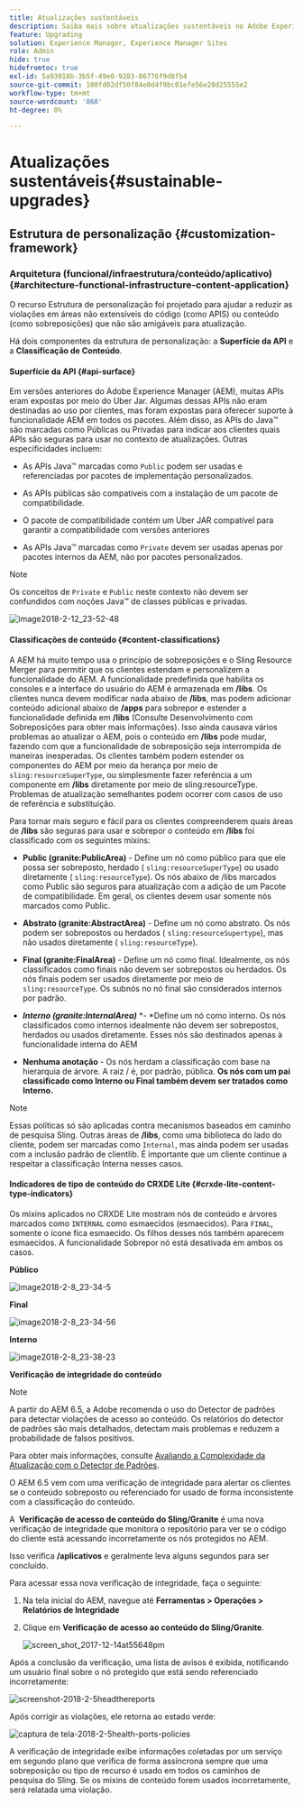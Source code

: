 ```yaml
---
title: Atualizações sustentáveis
description: Saiba mais sobre atualizações sustentáveis no Adobe Experience Manager 6.4.
feature: Upgrading
solution: Experience Manager, Experience Manager Sites
role: Admin
hide: true
hidefromtoc: true
exl-id: 5a93918b-3b5f-49e0-9283-86776f9d8fb4
source-git-commit: 180fd02df50f84e0d4f9bc01efe56e28d25555e2
workflow-type: tm+mt
source-wordcount: '860'
ht-degree: 0%

---
```


# Atualizações sustentáveis{#sustainable-upgrades}

## Estrutura de personalização {#customization-framework}

### Arquitetura (funcional/infraestrutura/conteúdo/aplicativo)  {#architecture-functional-infrastructure-content-application}

O recurso Estrutura de personalização foi projetado para ajudar a reduzir as violações em áreas não extensíveis do código (como APIS) ou conteúdo (como sobreposições) que não são amigáveis para atualização.

Há dois componentes da estrutura de personalização: a **Superfície da API** e a **Classificação de Conteúdo**.

#### Superfície da API {#api-surface}

Em versões anteriores do Adobe Experience Manager (AEM), muitas APIs eram expostas por meio do Uber Jar. Algumas dessas APIs não eram destinadas ao uso por clientes, mas foram expostas para oferecer suporte à funcionalidade AEM em todos os pacotes. Além disso, as APIs do Java™ são marcadas como Públicas ou Privadas para indicar aos clientes quais APIs são seguras para usar no contexto de atualizações. Outras especificidades incluem:

* As APIs Java™ marcadas como `Public` podem ser usadas e referenciadas por pacotes de implementação personalizados.

* As APIs públicas são compatíveis com a instalação de um pacote de compatibilidade.
* O pacote de compatibilidade contém um Uber JAR compatível para garantir a compatibilidade com versões anteriores
* As APIs Java™ marcadas como `Private` devem ser usadas apenas por pacotes internos da AEM, não por pacotes personalizados.

>[!NOTE]
>
>Os conceitos de `Private` e `Public` neste contexto não devem ser confundidos com noções Java™ de classes públicas e privadas.

![image2018-2-12_23-52-48](assets/image2018-2-12_23-52-48.png)

#### Classificações de conteúdo {#content-classifications}

A AEM há muito tempo usa o princípio de sobreposições e o Sling Resource Merger para permitir que os clientes estendam e personalizem a funcionalidade do AEM. A funcionalidade predefinida que habilita os consoles e a interface do usuário do AEM é armazenada em **/libs**. Os clientes nunca devem modificar nada abaixo de **/libs**, mas podem adicionar conteúdo adicional abaixo de **/apps** para sobrepor e estender a funcionalidade definida em **/libs** (Consulte Desenvolvimento com Sobreposições para obter mais informações). Isso ainda causava vários problemas ao atualizar o AEM, pois o conteúdo em **/libs** pode mudar, fazendo com que a funcionalidade de sobreposição seja interrompida de maneiras inesperadas. Os clientes também podem estender os componentes do AEM por meio da herança por meio de `sling:resourceSuperType`, ou simplesmente fazer referência a um componente em **/libs** diretamente por meio de sling:resourceType. Problemas de atualização semelhantes podem ocorrer com casos de uso de referência e substituição.

Para tornar mais seguro e fácil para os clientes compreenderem quais áreas de **/libs** são seguras para usar e sobrepor o conteúdo em **/libs** foi classificado com os seguintes mixins:

* **Public (granite:PublicArea)** - Define um nó como público para que ele possa ser sobreposto, herdado ( `sling:resourceSuperType`) ou usado diretamente ( `sling:resourceType`). Os nós abaixo de /libs marcados como Public são seguros para atualização com a adição de um Pacote de compatibilidade. Em geral, os clientes devem usar somente nós marcados como Public.

* **Abstrato (granite:AbstractArea)** - Define um nó como abstrato. Os nós podem ser sobrepostos ou herdados ( `sling:resourceSupertype`), mas não usados diretamente ( `sling:resourceType`).

* **Final (granite:FinalArea)** - Define um nó como final. Idealmente, os nós classificados como finais não devem ser sobrepostos ou herdados. Os nós finais podem ser usados diretamente por meio de `sling:resourceType`. Os subnós no nó final são considerados internos por padrão.

* ***Interno (granite:InternalArea)*** *- *Define um nó como interno. Os nós classificados como internos idealmente não devem ser sobrepostos, herdados ou usados diretamente. Esses nós são destinados apenas à funcionalidade interna do AEM

* **Nenhuma anotação** - Os nós herdam a classificação com base na hierarquia de árvore. A raiz / é, por padrão, pública. **Os nós com um pai classificado como Interno ou Final também devem ser tratados como Interno.**

>[!NOTE]
>
>Essas políticas só são aplicadas contra mecanismos baseados em caminho de pesquisa Sling. Outras áreas de **/libs**, como uma biblioteca do lado do cliente, podem ser marcadas como `Internal`, mas ainda podem ser usadas com a inclusão padrão de clientlib. É importante que um cliente continue a respeitar a classificação Interna nesses casos.

#### Indicadores de tipo de conteúdo do CRXDE Lite {#crxde-lite-content-type-indicators}

Os mixins aplicados no CRXDE Lite mostram nós de conteúdo e árvores marcados como `INTERNAL` como esmaecidos (esmaecidos). Para `FINAL`, somente o ícone fica esmaecido. Os filhos desses nós também aparecem esmaecidos. A funcionalidade Sobrepor nó está desativada em ambos os casos.

**Público**

![image2018-2-8_23-34-5](assets/image2018-2-8_23-34-5.png)

**Final**

![image2018-2-8_23-34-56](assets/image2018-2-8_23-34-56.png)

**Interno**

![image2018-2-8_23-38-23](assets/image2018-2-8_23-38-23.png)

**Verificação de integridade do conteúdo**

>[!NOTE]
>
>A partir do AEM 6.5, a Adobe recomenda o uso do Detector de padrões para detectar violações de acesso ao conteúdo. Os relatórios do detector de padrões são mais detalhados, detectam mais problemas e reduzem a probabilidade de falsos positivos.
>
>Para obter mais informações, consulte [Avaliando a Complexidade da Atualização com o Detector de Padrões](/help/sites-deploying/pattern-detector.md).

O AEM 6.5 vem com uma verificação de integridade para alertar os clientes se o conteúdo sobreposto ou referenciado for usado de forma inconsistente com a classificação do conteúdo.

A **&#x200B; Verificação de acesso de conteúdo do Sling/Granite** é uma nova verificação de integridade que monitora o repositório para ver se o código do cliente está acessando incorretamente os nós protegidos no AEM.

Isso verifica **/aplicativos** e geralmente leva alguns segundos para ser concluído.

Para acessar essa nova verificação de integridade, faça o seguinte:

1. Na tela inicial do AEM, navegue até **Ferramentas > Operações > Relatórios de Integridade**
1. Clique em **Verificação de acesso ao conteúdo do Sling/Granite**.

   ![screen_shot_2017-12-14at55648pm](assets/screen_shot_2017-12-14at55648pm.png)

Após a conclusão da verificação, uma lista de avisos é exibida, notificando um usuário final sobre o nó protegido que está sendo referenciado incorretamente:

![screenshot-2018-2-5headthereports](assets/screenshot-2018-2-5healthreports.png)

Após corrigir as violações, ele retorna ao estado verde:

![captura de tela-2018-2-5health-ports-policies](assets/screenshot-2018-2-5healthreports-violations.png)

A verificação de integridade exibe informações coletadas por um serviço em segundo plano que verifica de forma assíncrona sempre que uma sobreposição ou tipo de recurso é usado em todos os caminhos de pesquisa do Sling. Se os mixins de conteúdo forem usados incorretamente, será relatada uma violação.
